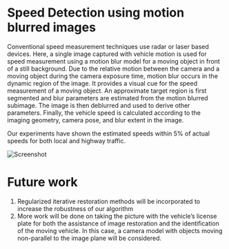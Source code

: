 # Speed Detection using motion blurred images

Conventional speed measurement techniques use radar or laser based devices. Here, a single image captured with vehicle motion is used for speed measurement using a motion blur model for a moving object in front of a still background. Due to the relative motion between the camera and a moving object during the camera exposure time, motion blur occurs in the dynamic region of the image. It provides a visual cue for the speed measurement of a moving object. An approximate target region is first segmented and blur parameters are estimated from the motion blurred subimage. The image is then deblurred and used to derive other parameters. Finally, the vehicle speed is calculated according to the imaging geometry, camera pose, and blur extent in the image. 

Our experiments have shown the estimated speeds within 5% of actual speeds for both local and highway traffic.

![Screenshot](meghana17.github.io/images/speed1.png)

# Future work
1. Regularized iterative restoration methods will be incorporated to increase the robustness of our algorithm
2. More work will be done on taking the picture with the vehicle’s license plate for both the assistance of image restoration and the identification of the moving vehicle. In this case, a camera model with objects moving non-parallel to the image plane will be considered.
